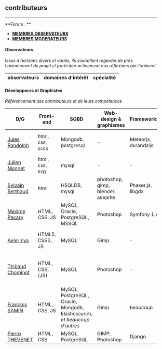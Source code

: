 contributeurs
---------------------------------------------------

---------------------------------------------------
**Forum : **  
- [**MEMBRES OBSERVATEURS**](https://github.com/sveinburne/lets-play-science/issues/37)
- [**MEMBRES MODERATEURS**](https://github.com/sveinburne/lets-play-science/issues/1)

#### Observateurs
*Issus d'horizons divers et variés, ils souhaitent regarder de près l'avancement du projet et participer activement aux réflexions qui l'animent*

| observateurs | domaines d'intérêt | spécialité |
|--------------|--------------------|------------|

#### Développeurs et Graphistes
*Référencement des contributeurs et de leurs compétences*

| D/G | Front-end | SGBD | Web-design & graphismes | Frameworks | Langages | Serveur |
|--------------|-----------|------|-------------------------|------------|----------|----------|
| [Jules Randolph](https://github.com/sveinburne/) | html, css, scss | Mongodb, postgresql | - | Meteorjs, durandaljs | ECMA5, ECMA6, coffee, java | J2EE, Nodejs |
| [Julien Monnet](https://github.com/roxtarmy/) | html, css, svg | mysql | - | - | PHP, C, C++ | PHP, Nodejs |
| [Sylvain Berthaud](https://github.com/akrib/) | html | HSQLDB, mysql | photoshop, gimp, blender, aseprite | Phaser.js, libgdx | javascript, java, PHP, vb.net | J2EE |
| [Maxime Pacary](https://github.com/Frosty-Z) | HTML, CSS, JS | MySQL, Oracle, PostgreSQL, MSSQL | Photoshop | Symfony 1.x | PHP, JS, Java, Python, VB | PHP, Python |
| [Aelerinya](https://github.com/Aelerinya) | HTML5, CSS3, JS | MySQL | Gimp | - | HTML5, CSS3, Javascript, PHP | PHP |
| [Thibaud Chominot](https://github.com/Phacocherman/) | HTML, CSS, (JS) | MySQL | Photoshop | - | Ocaml, C, C#, Python, Java, (C++) | (PHP) |
| [François SAMIN](https://github.com/fsamin/) | HTML, CSS, JS | MySQL, PostgreSQL, Oracle, Mongodb, Elasticsearch, *et beaucoup d'autres* | Gimp | *beaucoup* | Java, Groovy, JS, Go  | J2EE, Nodejs, Go |
| [Pierre THEVENET](https://github.com/Gophys) | HTML, CSS | MySQL, PostgreSQL | GIMP, Photoshop | Django | C++, Python | Python |

